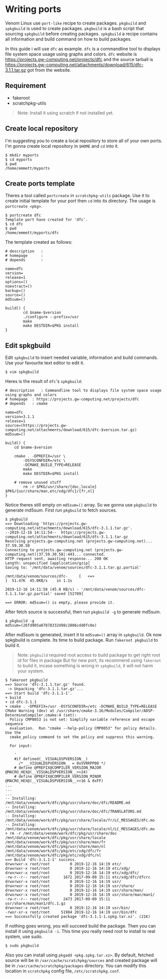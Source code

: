 # Writing ports

Venom Linux use `port-like` recipe to create packages. `pkgbuild` and `spkgbuild` is used to create
packages. `pkgbuild` is a bash script that sourcing `spkgbuild` before creating packages. `spkgbuild`
a recipe contains all information and build command on how to build packages.

In this guide i will use `dfc` as example. `dfc` is a commandline tool to displays file system space
usage using graphs and colors. `dfc` website is https://projects.gw-computing.net/projects/dfc and
the source tarball is https://projects.gw-computing.net/attachments/download/615/dfc-3.1.1.tar.gz got
from the website.

## Requirement

- fakeroot
- scratchpkg-utils

> Note: Install it using scratch if not installed yet.

## Create local repository

I'm suggesting you to create a local repository to store all of your own ports. I'm gonna create
local repository in `$HOME` and `cd` into it.

```
$ mkdir myports
$ cd myports
$ pwd
/home/emmett/myports
```

## Create ports template

Theres a tool called `portcreate` in `scratchpkg-utils` package. Use it to create initial
template for your port then `cd` into its directory. The usage is `portcreate <pkg>`.

```
$ portcreate dfc
Template port have created for 'dfc'.
$ cd dfc
$ pwd
/home/emmett/myports/dfc
```

The template created as follows:

```
# description   :
# homepage      :
# depends       :

name=dfc
version=
release=1
options=()
noextract=()
backup=()
source=()
md5sum=()

build() {
        cd $name-$version
        ./configure --prefix=/usr
        make
        make DESTDIR=$PKG install
}
```

## Edit spkgbuild

Edit `spkgbuild` to insert needed variable, information and build commands. Use your favourite
text editor to edit it.

```
$ vim spkgbuild
```

Heres is the result of `dfc`'s `spkgbuild`:

```
# description	: Commandline tool to displays file system space usage using graphs and colors
# homepage	: https://projects.gw-computing.net/projects/dfc
# depends	: cmake

name=dfc
version=3.1.1
release=1
source=(https://projects.gw-computing.net/attachments/download/615/dfc-$version.tar.gz)
md5sum=()

build() {
	cd $name-$version

	cmake . -DPREFIX=/usr \
		-DSYSCONFDIR=/etc \
		-DCMAKE_BUILD_TYPE=RELEASE
        make
        make DESTDIR=$PKG install

	# remove unused stuff
        rm -r $PKG/usr/share/{doc,locale} $PKG/{usr/share/man,etc/xdg/dfc}/{fr,nl}
}
```

Notice theres still empty on `md5sum=()` array. So we gonna use `pkgbuild` to generate
md5sum. First run `pkgbuild` to fetch sources.

```
$ pkgbuild
==> Downloading 'https://projects.gw-computing.net/attachments/download/615/dfc-3.1.1.tar.gz'.
--2019-12-16 14:11:54--  https://projects.gw-computing.net/attachments/download/615/dfc-3.1.1.tar.gz
Resolving projects.gw-computing.net (projects.gw-computing.net)... 37.59.30.58
Connecting to projects.gw-computing.net (projects.gw-computing.net)|37.59.30.58|:443... connected.
HTTP request sent, awaiting response... 200 OK
Length: unspecified [application/gzip]
Saving to: '/mnt/data/venom/sources/dfc-3.1.1.tar.gz.partial'

/mnt/data/venom/sources/dfc-     [   <=>                                        ]  51.47K  45.0KB/s    in 1.1s

2019-12-16 14:11:58 (45.0 KB/s) - '/mnt/data/venom/sources/dfc-3.1.1.tar.gz.partial' saved [52709]

==> ERROR: md5sum=() is empty, please provide it.
```

After fetch source is successful, then run `pkgbuild -g` to generate md5sum.

```
$ pkgbuild -g
md5sum=(26fd905a07078332d98c2806cdd0fc0e)
```

After md5sum is generated, insert it to `md5sum=()` array in `spkgbuild`. Ok now spkgbuild is
complete. Its time to build package. Run `fakeroot pkgbuild` to build it.

> Note: `pkgbuild` required root access to build package to get right root id for files in package
> But for new port, its recommend using `fakeroot` to build it, incase something is wrong in
> `spkgbuild`, it will not harm your system.

```
$ fakeroot pkgbuild
==> Source 'dfc-3.1.1.tar.gz' found.
 -> Unpacking 'dfc-3.1.1.tar.gz'...
==> Start build 'dfc-3.1.1-1'.
+ build
+ cd dfc-3.1.1
+ cmake . -DPREFIX=/usr -DSYSCONFDIR=/etc -DCMAKE_BUILD_TYPE=RELEASE
CMake Warning (dev) at /usr/share/cmake-3.16/Modules/Compiler/ADSP-DetermineCompiler.cmake:4 (set):
  Policy CMP0053 is not set: Simplify variable reference and escape sequence
  evaluation.  Run "cmake --help-policy CMP0053" for policy details.  Use the
  cmake_policy command to set the policy and suppress this warning.

  For input:

    '
    #if defined(__VISUALDSPVERSION__)
      /* __VISUALDSPVERSION__ = 0xVVRRPP00 */
    # define @PREFIX@COMPILER_VERSION_MAJOR @MACRO_HEX@(__VISUALDSPVERSION__>>24)
    # define @PREFIX@COMPILER_VERSION_MINOR @MACRO_HEX@(__VISUALDSPVERSION__>>16 & 0xFF)
...
...
...
-- Installing: /mnt/data/venom/work/dfc/pkg/usr/share/doc/dfc/README.md
-- Installing: /mnt/data/venom/work/dfc/pkg/usr/share/doc/dfc/TRANSLATORS.md
-- Installing: /mnt/data/venom/work/dfc/pkg/usr/share/locale/fr/LC_MESSAGES/dfc.mo
-- Installing: /mnt/data/venom/work/dfc/pkg/usr/share/locale/nl/LC_MESSAGES/dfc.mo
+ rm -r /mnt/data/venom/work/dfc/pkg/usr/share/doc /mnt/data/venom/work/dfc/pkg/usr/share/locale /mnt/data/venom/work/dfc/pkg/usr/share/man/fr /mnt/data/venom/work/dfc/pkg/usr/share/man/nl /mnt/data/venom/work/dfc/pkg/etc/xdg/dfc/fr /mnt/data/venom/work/dfc/pkg/etc/xdg/dfc/nl
==> Build 'dfc-3.1.1-1' success.
drwxrwxr-x root/root         0 2019-12-16 14:19 etc/
drwxrwxr-x root/root         0 2019-12-16 14:19 etc/xdg/
drwxrwxr-x root/root         0 2019-12-16 14:19 etc/xdg/dfc/
-rw-r--r-- root/root      1672 2017-09-09 15:11 etc/xdg/dfc/dfcrc
drwxrwxr-x root/root         0 2019-12-16 14:19 usr/
drwxrwxr-x root/root         0 2019-12-16 14:19 usr/share/
drwxrwxr-x root/root         0 2019-12-16 14:19 usr/share/man/
drwxrwxr-x root/root         0 2019-12-16 14:19 usr/share/man/man1/
-rw-r--r-- root/root      2473 2017-09-09 15:11 usr/share/man/man1/dfc.1.gz
drwxrwxr-x root/root         0 2019-12-16 14:19 usr/bin/
-rwxr-xr-x root/root     51984 2019-12-16 14:19 usr/bin/dfc
==> Successfully created package 'dfc-3.1.1-1.spkg.tar.xz'. (21K)
```

If nothing goes wrong, you will succeed build the package. Then you can install it using `pkgbuild -i`. This time
you really need root to install to real system, use sudo.

```
$ sudo pkgbuild
```

Also you can install using `pkgadd <pkg.spkg.tar.xz>`. By default, fetched source will be in
`/var/cache/scratchpkg/sources` and created package will be in `/var/cache/scratchpkg/packages`
directory. You can modify this location in `scratchpkg` config file, `/etc/scratchpkg.conf`.
